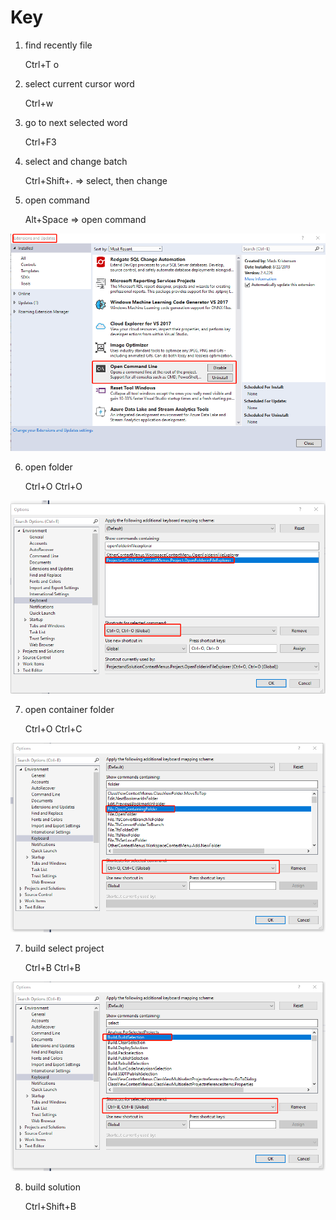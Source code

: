# Key

1. find recently file

    Ctrl+T o

2. select current cursor word

    Ctrl+w

3. go to next selected word

    Ctrl+F3

4. select and change batch

    Ctrl+Shift+. => select, then change

5. open command

    Alt+Space => open command

<img src="open-command.png" >

6. open folder

    Ctrl+O Ctrl+O

<img src="openfolder.png" >

7. open container folder

    Ctrl+O Ctrl+C

<img src="opencontainingfolder.png" >

7. build select project

    Ctrl+B Ctrl+B 

<img src="build-select-project.png" >

8. build solution

    Ctrl+Shift+B
